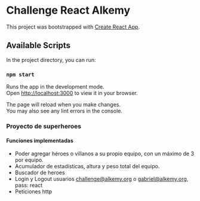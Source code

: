 # Challenge React Alkemy 

This project was bootstrapped with [Create React App](https://github.com/facebook/create-react-app).

## Available Scripts

In the project directory, you can run:

### `npm start`

Runs the app in the development mode.\
Open [http://localhost:3000](http://localhost:3000) to view it in your browser.

The page will reload when you make changes.\
You may also see any lint errors in the console.

### Proyecto de superheroes
#### Funciones implementadas
* Poder agregar héroes o villanos a su propio equipo, con un máximo de 3 por equipo.
* Acumulador de estadísticas, altura y peso total del equipo.
* Buscador de heroes
* Login y Logout usuarios challenge@alkemy.org o gabriel@alkemy.org, pass: react
* Peticiones http
